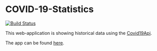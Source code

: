 # COVID-19-Statistics

[![Build Status](https://github.com/alsami/Covid-19-Statistics/actions/workflows/push.yml/badge.svg)](https://github.com/alsami/Covid-19-Statistics/actions/workflows/push.yml)

This web-application is showing historical data using the [Covid19Api](https://github.com/alsami/Covid-19-API).

The app can be found [here](http://app.alsami-covid19-statistics.dev).
